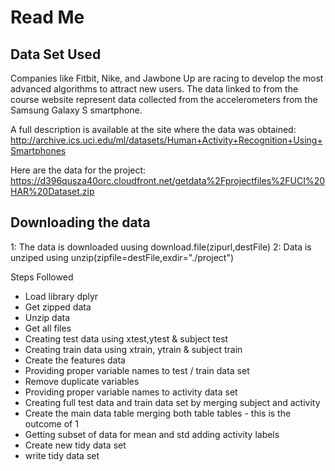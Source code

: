 # Read Me

## Data Set Used
Companies like Fitbit, Nike, and Jawbone Up are racing to develop the most advanced algorithms to attract new users. 
The data linked to from the course website represent data collected from the accelerometers from the Samsung Galaxy S smartphone. 

A full description is available at the site where the data was obtained:
http://archive.ics.uci.edu/ml/datasets/Human+Activity+Recognition+Using+Smartphones

Here are the data for the project:
https://d396qusza40orc.cloudfront.net/getdata%2Fprojectfiles%2FUCI%20HAR%20Dataset.zip


## Downloading the data

1: The data is downloaded uusing 
download.file(zipurl,destFile)
2: Data is unziped using 
unzip(zipfile=destFile,exdir="./project")

Steps Followed

* Load library dplyr 
* Get zipped data
* Unzip data
* Get all files
* Creating test data using xtest,ytest & subject test  
* Creating train data using xtrain, ytrain & subject train
* Create the features data
* Providing proper variable names to test / train data set
* Remove duplicate variables
* Providing proper variable names to activity data set
* Creating full test data and train data set by merging subject and activity
* Create the main data table merging both table tables - this is the outcome of 1
* Getting subset of data for mean and std
adding activity labels
* Create new tidy data set 
* write tidy data set
